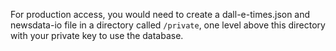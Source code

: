 For production access, you would need to create a dall-e-times.json and newsdata-io file in a directory called `/private`, one level above this directory with your private key to use the database.